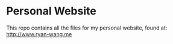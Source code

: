 # Personal Website

This repo contains all the files for my personal website, found at: http://www.ryan-wang.me
